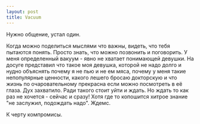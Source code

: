 ```yaml
--- 
layout: post
title: Vacuum
---
```

Нужно общение, устал один.

Когда можно поделиться мыслями что важны, видеть, что тебя пытаются понять. Просто знать, что можно позвонить и поговорить. У меня определенный вакуум - явно не хватает понимающей девушки.
На досуге представил что такое моя девушка, которой не надо долго и нудно объяснять почему я не пью и не ем мяса, почему у меня такие непопулярные ценности, какого лешего бросаю докторскую и что жизнь по очаровательному прекрасна если можно посмотреть в её глаза. Дух захватило. Ради такого стоит уйти и ждать. Но ждать то как раз не хочется - сейчас и сразу! Хотя где то копошится хитрое знание "не заслужил, подождать надо". Ждемс.

К черту компромисы.
